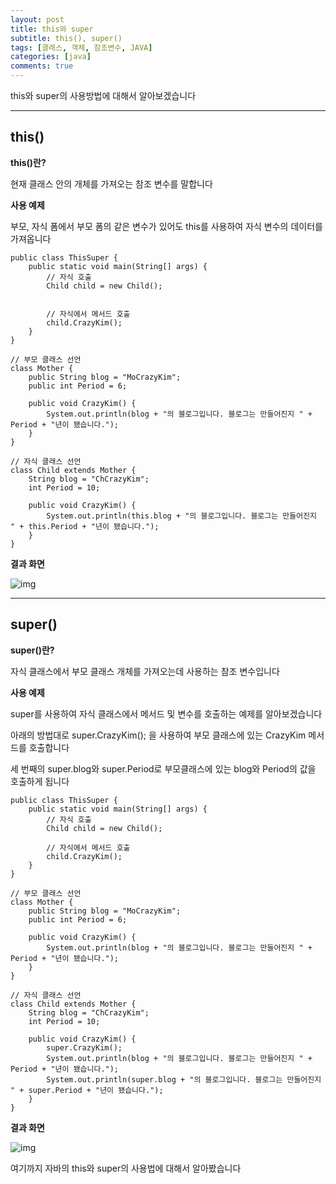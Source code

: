 ```yaml
---
layout: post
title: this와 super
subtitle: this(), super()
tags: [클래스, 객체, 참조변수, JAVA]
categories: [java]
comments: true
---
```

this와 super의 사용방법에 대해서 알아보겠습니다

 

------

 

## **this()**

**this()란?**

현재 클래스 안의 개체를 가져오는 참조 변수를 말합니다

 

**사용 예제**

부모, 자식 폼에서 부모 폼의 같은 변수가 있어도 this를 사용하여 자식 변수의 데이터를 가져옵니다

```
public class ThisSuper {
	public static void main(String[] args) {
		// 자식 호출
		Child child = new Child();

		
		// 자식에서 메서드 호출
		child.CrazyKim();
	}
}

// 부모 클래스 선언 
class Mother {
	public String blog = "MoCrazyKim";	
	public int Period = 6;

	public void CrazyKim() {
		System.out.println(blog + "의 블로그입니다. 블로그는 만들어진지 " + Period + "년이 됐습니다.");
	}
}

// 자식 클래스 선언
class Child extends Mother {
	String blog = "ChCrazyKim";	
	int Period = 10;	

	public void CrazyKim() {
		System.out.println(this.blog + "의 블로그입니다. 블로그는 만들어진지 " + this.Period + "년이 됐습니다.");
	}
}
```

 

**결과 화면**



![img](https://blog.kakaocdn.net/dn/cfnjdk/btq49RxbMxc/uy6fICGR16YcbtodmKDAUk/img.png)



 

------

 

## **super()**

**super()란?**

자식 클래스에서 부모 클래스 개체를 가져오는데 사용하는 참조 변수입니다

 

**사용 예제**

super를 사용하여 자식 클래스에서 메서드 및 변수를 호출하는 예제를 알아보겠습니다

아래의 방법대로 super.CrazyKim(); 을 사용하여 부모 클래스에 있는 CrazyKim 메서드를 호출합니다

세 번째의 super.blog와 super.Period로 부모클래스에 있는 blog와 Period의 값을 호출하게 됩니다

```
public class ThisSuper {
	public static void main(String[] args) {
		// 자식 호출
		Child child = new Child();
		
		// 자식에서 메서드 호출
		child.CrazyKim();
	}
}

// 부모 클래스 선언 
class Mother {
	public String blog = "MoCrazyKim";	
	public int Period = 6;

	public void CrazyKim() {
		System.out.println(blog + "의 블로그입니다. 블로그는 만들어진지 " + Period + "년이 됐습니다.");
	}
}

// 자식 클래스 선언
class Child extends Mother {
	String blog = "ChCrazyKim";	
	int Period = 10;	

	public void CrazyKim() {
		super.CrazyKim();
		System.out.println(blog + "의 블로그입니다. 블로그는 만들어진지 " + Period + "년이 됐습니다.");
		System.out.println(super.blog + "의 블로그입니다. 블로그는 만들어진지 " + super.Period + "년이 됐습니다.");
	}
}
```

 

**결과 화면**



![img](https://blog.kakaocdn.net/dn/ckMEbe/btq4YslWe4A/IeoJ9Fd8Kcp1uzMkhngndk/img.png)



 

여기까지 자바의 this와 super의 사용법에 대해서 알아봤습니다